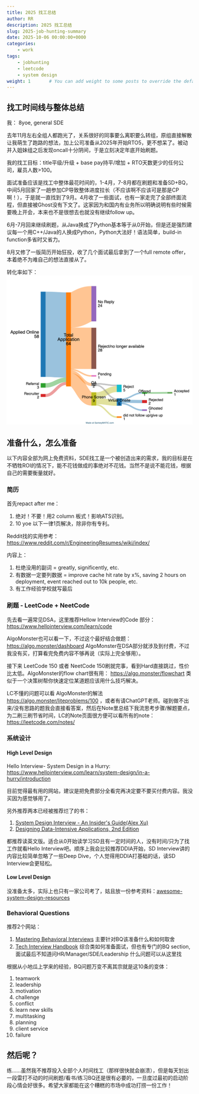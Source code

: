 ```yaml
---
title: 2025 找工总结
author: RR
description: 2025 找工总结
slug: 2025-job-hunting-summary
date: 2025-10-06 00:00:00+0000
categories:
    - work
tags:
    - jobhunting
    - leetcode
    - system design
weight: 1       # You can add weight to some posts to override the default sorting (date descending)
---
```


## 找工时间线与整体总结

我： 8yoe, general SDE

去年11月左右全组人都跑光了，关系很好的同事要么离职要么转组，原组直接解散让我萌生了跑路的想法，加上公司准备从2025年开始RTO5，更不想呆了。被动并入姐妹组之后发现oncall十分阴间，于是立刻决定年底开始刷题。

我的找工目标：title平级/升级 + base pay持平/增加 + RTO天数更少的任何公司，雇员人数>100。

面试准备应该是找工中整体最花时间的，1-4月，7-8月都在刷题和准备SD+BQ，中间5月回家了一趟参加CP导致整体进度拉长（不应该啊不应该可是那是CP啊！），于是就一直找到了9月。4月收了一些面试，也有一家走完了全部终面流程，但直接被Ghost没有下文了。这家因为和国内有业务所以明确说明有些时候需要晚上开会，本来也不是很想去也就没有继续follow up。

6月-7月回来继续刷题，从Java换成了Python基本等于从0开始，但是还是强烈建议每一个用C++/Java的人换成Python，Python大法好！语法简单，build-in function多省时又省力。

8月又修了一版简历开始狂投，收了几个面试最后拿到了一个full remote offer，本着绝不为难自己的想法直接从了。

转化率如下：
<img src="flow.png" alt="converting-flow">

## 准备什么，怎么准备

以下内容全部为网上免费资料，SDE找工是一个被创造出来的需求，我的目标是在不牺牲ROI的情况下，能不花钱做成的事绝对不花钱。当然不是说不能花钱，根据自己的需要衡量就好。

### 简历
首先repact after me：

1. 绝对！不要！用2 column 板式！影响ATS识别。
2. 10 yoe 以下一律1页解决，除非你有专利。

Reddit找的实用参考： https://www.reddit.com/r/EngineeringResumes/wiki/index/ 

内容上：
1. 杜绝没用的副词 = greatly, significently, etc.
2. 有数据一定要列数据 =  improve cache hit rate by x%, saving 2 hours on deployment, event reached out to 10k people, etc.
3. 有工作经验学校就写最后

### 刷题 - LeetCode + NeetCode
先去看一遍常见DSA，这里推荐Hellow Interview的Code 部分： https://www.hellointerview.com/learn/code

AlgoMonster也可以看一下，不过这个最好结合做题： https://algo.monster/dashboard AlgoMonster在DSA部分就涉及到付费，不过我没有买，打算看完免费内容不够再说（实际上完全够用）。

接下来 LeetCode 150 或者 NeetCode 150刷就完事，看到Hard直接跳过，性价比太低。AlgoMonster的flow chart很有用： https://algo.monster/flowchart 类似于一个决策树帮你快速定位某道题应该用什么技巧解决。

LC不懂的问题可以看 AlgoMonster的解法 https://algo.monster/liteproblems/100 ，或者有请ChatGPT老师。碰到做不出来/没有思路的题我会直接看答案，然后在Note里总结下我流思考步骤/解题要点，为二刷三刷节省时间，LC的Note页面很方便可以看所有的note： https://leetcode.com/notes/


### 系统设计 

#### High Level Design

Hello Interview- System Design in a Hurry: https://www.hellointerview.com/learn/system-design/in-a-hurry/introduction

目前觉得最有用的网站，建议是把免费部分全看完再决定要不要买付费内容。我没买因为感觉够用了。


另外推荐两本已经被推荐烂了的书：
1. [System Design Interview - An Insider's Guide(Alex Xu)](https://bytes.usc.edu/~saty/courses/docs/data/SystemDesignInterview.pdf)
2. [Designing Data-Intensive Applications, 2nd Edition](https://github.com/Vonng/ddia) 

都推荐读英文版。适合从0开始读学习SD且有一定时间的人，没有时间/只为了找工作就看Hello Interview吧。顺序上我会比较推荐DDIA开始，SD Interview讲的内容比较简单忽略了一些Deep Dive，个人觉得用DDIA打基础的话，读SD Interview会更轻松。
 
#### Low Level Design

没准备太多，实际上也只有一家公司考了，姑且放一份参考资料：[awesome-system-design-resources](https://github.com/ashishps1/awesome-system-design-resources?tab=readme-ov-file)

### Behavioral Questions

推荐2个网站： 
1. [Mastering Behavioral Interviews](https://thebehavioral.substack.com/p/roadmap-to-behavioral-interview-prep) 主要针对BQ该准备什么和如何取舍
2. [Tech Interview Handbook](https://www.techinterviewhandbook.org/behavioral-interview-questions/) 综合类如何准备面试，但也有专门的BQ section,面试最后不知道问HR/Manager/SDE/Leadership 什么问题可以从这里找

根据从小地瓜上学来的经验，BQ问题万变不离其宗就是这10条的变体：

1. teamwork 
1. leadership
1. motivation
1. challenge
1. conflict
1. learn new skills
1. multitasking
1. planning
1. client service
1. failure


## 然后呢？

练……虽然我不推荐投入全部个人时间找工（那样很快就会崩溃），但是每天划出一段雷打不动的时间刷题/看书/练习BQ还是很有必要的，一旦度过最初的启动阶段心情会好很多。希望大家都能在这个糟糕的市场中成功打捞一份工作！

